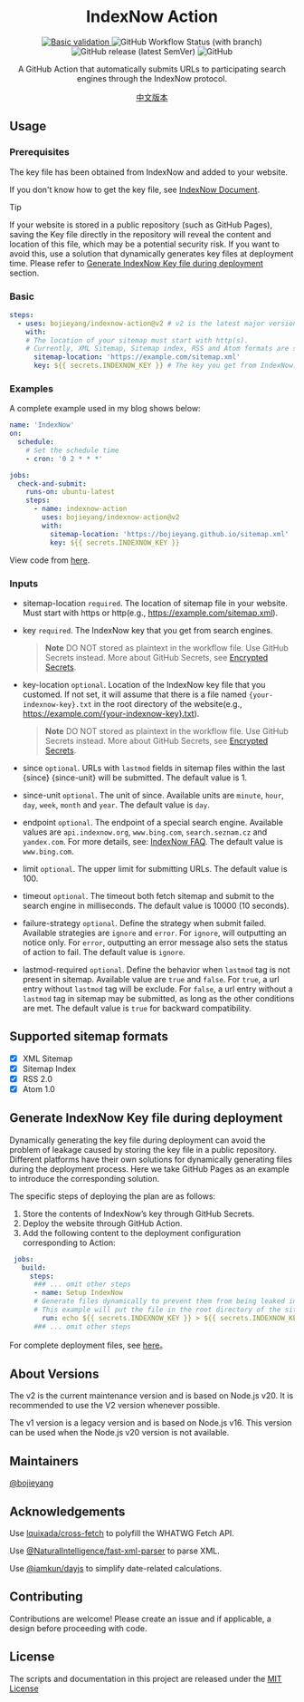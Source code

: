 <h1 align="center">IndexNow Action</h1>
<p align="center">
<a href="https://github.com/bojieyang/indexnow-action/actions/workflows/basic-validation.yml">
  <img alt="Basic validation" src="https://github.com/bojieyang/indexnow-action/actions/workflows/basic-validation.yml/badge.svg">
</a>
<img alt="GitHub Workflow Status (with branch)" src="https://img.shields.io/github/actions/workflow/status/bojieyang/indexnow-action/test.yml?branch=main">
  <img alt="GitHub release (latest SemVer)" src="https://img.shields.io/github/v/release/bojieyang/indexnow-action">
<img alt="GitHub" src="https://img.shields.io/github/license/bojieyang/indexnow-action">
</p>
<p align="center">
A GitHub Action that automatically submits URLs to participating search engines through the IndexNow protocol.
</p>

<p align="center">
  <a href="README.zh.md">中文版本</a>
</p>

## Usage

### **Prerequisites**

The key file has been obtained from IndexNow and added to your website.

If you don't know how to get the key file, see [IndexNow Document](https://www.indexnow.org/documentation).

> [!TIP]
> If your website is stored in a public repository (such as GitHub Pages), saving the Key file directly in the repository will reveal the content and location of this file, which may be a potential security risk. If you want to avoid this, use a solution that dynamically generates key files at deployment time. Please refer to [Generate IndexNow Key file during deployment](#generate-indexnow-key-file-during-deployment) section.

### **Basic**

```yaml
steps:
  - uses: bojieyang/indexnow-action@v2 # v2 is the latest major version following the action-versioning.
    with:
    # The location of your sitemap must start with http(s). 
    # Currently, XML Sitemap, Sitemap index, RSS and Atom formats are supported.
      sitemap-location: 'https://example.com/sitemap.xml' 
      key: ${{ secrets.INDEXNOW_KEY }} # The key you get from IndexNow.
```

### **Examples**

A complete example used in my blog shows below:

```yaml
name: 'IndexNow'
on:
  schedule:
    # Set the schedule time
    - cron: '0 2 * * *'

jobs:
  check-and-submit:
    runs-on: ubuntu-latest
    steps:
      - name: indexnow-action
        uses: bojieyang/indexnow-action@v2
        with:
          sitemap-location: 'https://bojieyang.github.io/sitemap.xml'
          key: ${{ secrets.INDEXNOW_KEY }}
```

View code from [here](https://github.com/bojieyang/bojieyang.github.io/blob/master/.github/workflows/IndexNow.yml).

### **Inputs**

- sitemap-location
  `required`.
  The location of sitemap file in your website. Must start with https or http(e.g., https://example.com/sitemap.xml).

- key
  `required`.
  The IndexNow key that you get from search engines.

  > **Note** DO NOT stored as plaintext in the workflow file. Use GitHub Secrets instead.
  > More about GitHub Secrets, see [Encrypted Secrets](https://docs.github.com/en/actions/security-guides/encrypted-secrets).

- key-location
  `optional`.
  Location of the IndexNow key file that you customed.
  If not set, it will assume that there is a file named `{your-indexnow-key}.txt` in the root directory of the website(e.g., https://example.com/{your-indexnow-key}.txt).

  > **Note** DO NOT stored as plaintext in the workflow file. Use GitHub Secrets instead.
  > More about GitHub Secrets, see [Encrypted Secrets](https://docs.github.com/en/actions/security-guides/encrypted-secrets).

- since
  `optional`.
  URLs with `lastmod` fields in sitemap files within the last {since} {since-unit} will be submitted. The default value is 1.

- since-unit
  `optional`.
  The unit of since. Available units are `minute`, `hour`, `day`, `week`, `month` and `year`. The default value is `day`.

- endpoint
  `optional`.
  The endpoint of a special search engine. Available values are `api.indexnow.org`, `www.bing.com`, `search.seznam.cz` and `yandex.com`. For more details, see: [IndexNow FAQ](https://www.indexnow.org/faq). The default value is `www.bing.com`.

- limit
  `optional`.
  The upper limit for submitting URLs. The default value is 100.

- timeout
  `optional`.
  The timeout both fetch sitemap and submit to the search engine in milliseconds. The default value is 10000 (10 seconds).

- failure-strategy
  `optional`.
  Define the strategy when submit failed. Available strategies are `ignore` and `error`.
  For `ignore`, will outputting an notice only.
  For `error`, outputting an error message also sets the status of action to fail. The default value is `ignore`.

- lastmod-required
  `optional`.
  Define the behavior when `lastmod` tag is not present in sitemap. Available value are `true` and `false`.
  For `true`, a url entry without `lastmod` tag will be exclude.
  For `false`, a url entry without a `lastmod` tag in sitemap may be submitted, as long as the other conditions are met. The default value is `true` for backward compatibility.

## Supported sitemap formats
- [x] XML Sitemap
- [x] Sitemap Index
- [x] RSS 2.0
- [x] Atom 1.0

## Generate IndexNow Key file during deployment

Dynamically generating the key file during deployment can avoid the problem of leakage caused by storing the key file in a public repository. Different platforms have their own solutions for dynamically generating files during the deployment process. Here we take GitHub Pages as an example to introduce the corresponding solution.

The specific steps of deploying the plan are as follows:
1. Store the contents of IndexNow’s key through GitHub Secrets.
2. Deploy the website through GitHub Action.
3. Add the following content to the deployment configuration corresponding to Action:

```yaml
 jobs:
   build:
     steps: 
      ### ... omit other steps
      - name: Setup IndexNow 
      # Generate files dynamically to prevent them from being leaked in public repositories.
      # This example will put the file in the root directory of the site.You may change the location by yourself.
        run: echo ${{ secrets.INDEXNOW_KEY }} > ${{ secrets.INDEXNOW_KEY }}.txt
      ### ... omit other steps
```
For complete deployment files, see [here](https://github.com/bojieyang/bojieyang.github.io/blob/master/.github/workflows/jekyll.yml)。

## About Versions

The v2 is the current maintenance version and is based on Node.js v20. It is recommended to use the V2 version whenever possible.

The v1 version is a legacy version and is based on Node.js v16. This version can be used when the Node.js v20 version is not available.

## Maintainers

[@bojieyang](https://github.com/bojieyang)

## Acknowledgements

Use [lquixada/cross-fetch](https://github.com/lquixada/cross-fetch) to polyfill the WHATWG Fetch API.

Use [@NaturalIntelligence/fast-xml-parser](https://github.com/NaturalIntelligence/fast-xml-parser) to parse XML.

Use [@iamkun/dayjs](https://github.com/iamkun/dayjs) to simplify date-related calculations.

## Contributing

Contributions are welcome! Please create an issue and if applicable, a design before proceeding with code.

## License

The scripts and documentation in this project are released under the [MIT License](LICENSE)
